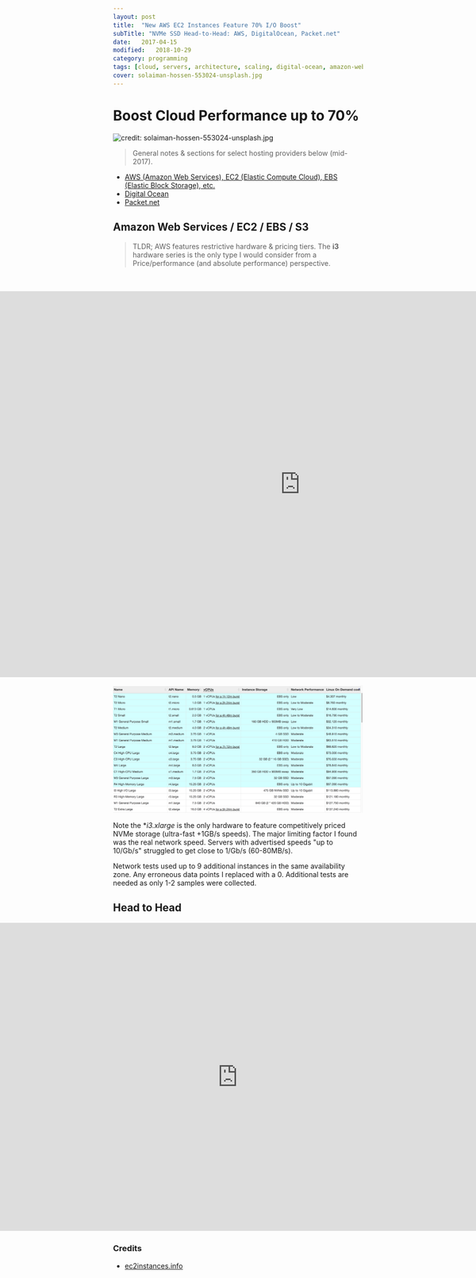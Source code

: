 ```yaml
---
layout: post
title:  "New AWS EC2 Instances Feature 70% I/O Boost"
subTitle: "NVMe SSD Head-to-Head: AWS, DigitalOcean, Packet.net"
date:   2017-04-15
modified:   2018-10-29
category: programming
tags: [cloud, servers, architecture, scaling, digital-ocean, amazon-web-services, google-cloud-engine, azure, packet.net, online.net, ovh.net]
cover: solaiman-hossen-553024-unsplash.jpg
---
```


# Boost Cloud Performance up to 70%

![credit: solaiman-hossen-553024-unsplash.jpg](solaiman-hossen-553024-unsplash.jpg)

> General notes & sections for select hosting providers below (mid-2017).

* [AWS (Amazon Web Services), EC2 (Elastic Compute Cloud), EBS (Elastic Block Storage),  etc.](#aws_tips)
* [Digital Ocean](#do_tips)
* [Packet.net](#packet_tips)


<a id='aws_tips'></a>
## Amazon Web Services / EC2 / EBS / S3

> TLDR; AWS features restrictive hardware & pricing tiers.
The **i3** hardware series is the only type I would consider from a Price/performance (and absolute performance) perspective.

<br />
<br />

<iframe style="margin-left: -50%;" width="1257.9607023411372" height="777.8727573309395" seamless frameborder="0" scrolling="no" src="https://docs.google.com/spreadsheets/d/1qQ62m1RFj73YScdS77Q9R2GpRqJOk7JHuTEOFDR4jJE/pubchart?oid=13370750&amp;format=interactive"></iframe>


![image](ec2-table-snapshot.png)

Note the **i3.*xlarge** is the only hardware to feature competitively priced NVMe storage (ultra-fast +1GB/s speeds). The major limiting factor I found was the real network speed. Servers with advertised speeds "up to 10/Gb/s" struggled to get close to 1/Gb/s (60-80MB/s).

Network tests used up to 9 additional instances in the same availability zone. Any erroneous data points I replaced with a 0. Additional tests are needed as only 1-2 samples were collected.




## Head to Head

<iframe style="margin-left: -50%;" width="1004.51" height="620.9271970262294" seamless frameborder="0" scrolling="no" src="https://docs.google.com/spreadsheets/d/1qQ62m1RFj73YScdS77Q9R2GpRqJOk7JHuTEOFDR4jJE/pubchart?oid=116848524&amp;format=interactive"></iframe>





### Credits

* [ec2instances.info](http://www.ec2instances.info/?region=us-west-2&cost_duration=monthly&selected=t2.nano,t2.micro,t1.micro,t2.small,m1.small,t2.medium,m3.medium,m1.medium,t2.large,c4.large,c3.large,m4.large,c1.medium,m3.large,r4.large,m4.xlarge,i3.xlarge,i3.2xlarge,i2.xlarge)



